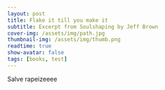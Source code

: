 ```yaml
---
layout: post
title: Flake it till you make it
subtitle: Excerpt from Soulshaping by Jeff Brown
cover-img: /assets/img/path.jpg
thumbnail-img: /assets/img/thumb.png
readtime: true
show-avatar: false
tags: [books, test]
---
```



Salve rapeizeeee
